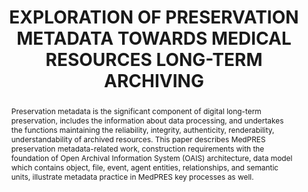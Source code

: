 ---
abstract: 'Preservation metadata is the significant component of digital long-term
  preservation, includes the information about data processing, and undertakes the
  functions maintaining the reliability, integrity, authenticity, renderability, understandability
  of archived resources. This paper describes MedPRES preservation metadata-related
  work, construction requirements with the foundation of Open Archival Information
  System (OAIS) architecture, data model which contains object, file, event, agent
  entities, relationships, and semantic units, illustrate metadata practice in MedPRES
  key processes as well.

  '
creators:
- Chenliu Yang
- Jiahui Hu
- Qian Wang
- Lei Wang
- Kuanda Yao
- An Fang
date: null
document_url: https://services.phaidra.univie.ac.at/api/object/o:1424924/download
grand_parent: iPRES
institutions:
- Institute of Medical Information, Chinese Academy of Medical Sciences
keywords:
- long term preservation
- preservation metadata
- oais
- data mode
- semantic units
landing_page_url: https://phaidra.univie.ac.at/o:1424924
language: eng
layout: publication
license: CC BY 4.0 International
notes_url: null
parent: iPRES 2021
publication_type: paper
size: 255461
slides_url: null
source_name: iPRES
stream_url: null
title: EXPLORATION OF PRESERVATION METADATA TOWARDS MEDICAL RESOURCES LONG-TERM ARCHIVING
year: 2021
---